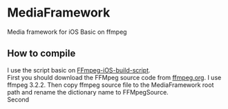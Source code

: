 # MediaFramework
Media framework for iOS
Basic on ffmpeg

## How to compile
I use the script basic on [FFmpeg-iOS-build-script](https://github.com/kewlbear/FFmpeg-iOS-build-script).<br />
First you should download the FFMpeg source code from [ffmpeg.org](http://ffmpeg.org/). I use ffmpeg 3.2.2. Then copy ffmpeg source file to the MediaFramework root path and rename the dictionary name to FFMpegSource.<br />
Second 
